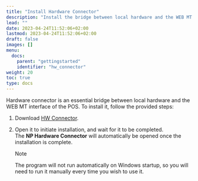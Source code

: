 ```yaml
---
title: "Install Hardware Connector"
description: "Install the bridge between local hardware and the WEB MT interface of the POS."
lead: ""
date: 2023-04-24T11:52:06+02:00
lastmod: 2023-04-24T11:52:06+02:00
draft: false
images: []
menu:
  docs:
    parent: "gettingstarted"
    identifier: "hw_connector"
weight: 20
toc: true
type: docs
---
```


Hardware connector is an essential bridge between local hardware and the WEB MT interface of the POS. To install it, follow the provided steps:

1. Download [HW Connector](https://nphardwareconnector.blob.core.windows.net/production/Setup.exe).
2. Open it to initiate installation, and wait for it to be completed.     
   The **NP Hardware Connector** will automatically be opened once the installation is complete.

   > [!Note]
   > The program will not run automatically on Windows startup, so you will need to run it manually every time you wish to use it. 